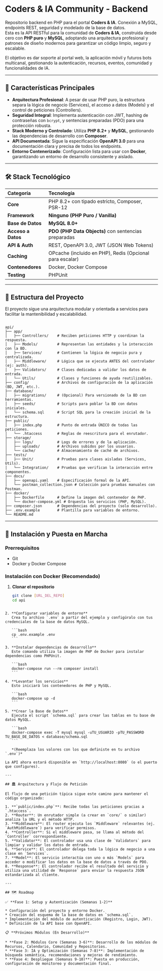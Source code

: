# Coders & IA Community - Backend

Repositorio backend en PHP para el portal **Coders & IA**. Conexión a MySQL, endpoints REST, seguridad y modelado de la base de datos.  
Esta es la API RESTful para la comunidad de **Coders & IA**, construida desde cero con **PHP puro** y **MySQL**, adoptando una arquitectura profesional y patrones de diseño modernos para garantizar un código limpio, seguro y escalable.

El objetivo es dar soporte al portal web, la aplicación móvil y futuros bots multicanal, gestionando la autenticación, recursos, eventos, comunidad y funcionalidades de IA.

---

## 🚀 Características Principales

- **Arquitectura Profesional**: A pesar de usar PHP puro, la estructura separa la lógica de negocio (Services), el acceso a datos (Models) y el control de peticiones (Controllers).
- **Seguridad Integral**: Implementa autenticación con JWT, hashing de contraseñas con `bcrypt`, y sentencias preparadas (PDO) para una protección robusta.
- **Stack Moderno y Controlado**: Utiliza **PHP 8.2+** y **MySQL**, gestionando las dependencias de desarrollo con **Composer**.
- **API Documentada**: Sigue la especificación **OpenAPI 3.0** para una documentación clara y precisa de todos los endpoints.
- **Entorno Contenerizado**: Configuración lista para usar con **Docker**, garantizando un entorno de desarrollo consistente y aislado.

---

## 🛠️ Stack Tecnológico

| Categoría         | Tecnología                                                              |
| :---------------- | :---------------------------------------------------------------------- |
| **Core** | PHP 8.2+ con tipado estricto, Composer, PSR-12 |
| **Framework** | **Ninguno (PHP Puro / Vanilla)** |
| **Base de Datos** | **MySQL 8.0+** |
| **Acceso a Datos**| **PDO (PHP Data Objects)** con sentencias preparadas |
| **API & Auth** | REST, OpenAPI 3.0, JWT (JSON Web Tokens) |
| **Caching** | OPcache (incluido en PHP), Redis (Opcional para escalar) |
| **Contenedores** | Docker, Docker Compose |
| **Testing** | PHPUnit |

---

## 📁 Estructura del Proyecto

El proyecto sigue una arquitectura modular y orientada a servicios para facilitar la mantenibilidad y escalabilidad.

```

api/
├── app/
│   ├── Controllers/    # Reciben peticiones HTTP y coordinan la respuesta.
│   ├── Models/         # Representan las entidades y la interacción con la BD.
│   ├── Services/       # Contienen la lógica de negocio pura y centralizada.
│   ├── Middleware/     # Lógica que se ejecuta ANTES del controlador (ej: auth).
│   ├── Validators/     # Clases dedicadas a validar los datos de entrada.
│   └── Utils/          # Clases y funciones de ayuda reutilizables.
├── config/             # Archivos de configuración de la aplicación (BD, JWT, etc.).
├── database/
│   ├── migrations/     # (Opcional) Para versionado de la BD con herramientas.
│   ├── seeds/          # Scripts para poblar la BD con datos iniciales.
│   └── schema.sql      # Script SQL para la creación inicial de la estructura.
├── public/
│   ├── index.php       # Punto de entrada ÚNICO de todas las peticiones.
│   └── .htaccess       # Reglas de reescritura para el enrutador.
├── storage/
│   ├── logs/           # Logs de errores y de la aplicación.
│   ├── uploads/        # Archivos subidos por los usuarios.
│   └── cache/          # Almacenamiento de caché de archivos.
├── tests/
│   ├── Unit/           # Pruebas para clases aisladas (Services, Utils).
│   └── Integration/    # Pruebas que verifican la interacción entre componentes.
├── docs/
│   ├── openapi.yaml    # Especificación formal de la API.
│   └── postman_collection.json # Colección para pruebas manuales con Postman.
├── docker/
│   ├── Dockerfile      # Define la imagen del contenedor de PHP.
│   └── docker-compose.yml # Orquesta los servicios (PHP, MySQL).
├── composer.json       # Dependencias del proyecto (solo desarrollo).
├── .env.example        # Plantilla para variables de entorno.
└── README.md

````

---

## 🚀 Instalación y Puesta en Marcha

### Prerrequisitos

- Git  
- Docker y Docker Compose

### Instalación con Docker (Recomendado)

1. **Clonar el repositorio**

   ```bash
   git clone [URL_DEL_REPO]
   cd api
````

2. **Configurar variables de entorno**
   Crea tu archivo `.env` a partir del ejemplo y configúralo con tus credenciales de la base de datos MySQL.

   ```bash
   cp .env.example .env
   ```

3. **Instalar dependencias de desarrollo**
   Este comando utiliza la imagen de PHP de Docker para instalar dependencias como PHPUnit.

   ```bash
   docker-compose run --rm composer install
   ```

4. **Levantar los servicios**
   Esto iniciará los contenedores de PHP y MySQL.

   ```bash
   docker-compose up -d
   ```

5. **Crear la Base de Datos**
   Ejecuta el script `schema.sql` para crear las tablas en tu base de datos MySQL.

   ```bash
   docker-compose exec -T mysql mysql -uTU_USUARIO -pTU_PASSWORD TU_BASE_DE_DATOS < database/schema.sql
   ```

   *(Reemplaza los valores con los que definiste en tu archivo `.env`)*

La API ahora estará disponible en `http://localhost:8080` (o el puerto que configures).

---

## 🏛️ Arquitectura y Flujo de Petición

El flujo de una petición típica sigue este camino para mantener el código organizado:

1. **`public/index.php`**: Recibe todas las peticiones gracias a `.htaccess`.
2. **Router**: Un enrutador simple (a crear en `core/` o similar) analiza la URL y el método HTTP.
3. **Middleware**: El router ejecuta los `Middleware` relevantes (ej. `AuthMiddleware`) para verificar permisos.
4. **Controller**: Si el middleware pasa, se llama al método del `Controller` correspondiente.
5. **Validator**: El controlador usa una clase de `Validators` para limpiar y validar los datos de entrada.
6. **Service**: El controlador delega toda la lógica de negocio a una clase en `Services`.
7. **Model**: El servicio interactúa con uno o más `Models` para acceder o modificar los datos en la base de datos a través de PDO.
8. **Response**: El controlador recibe el resultado del servicio y utiliza una utilidad de `Response` para enviar la respuesta JSON estandarizada al cliente.

---

## 🗺️ Roadmap

✅ **Fase 1: Setup y Autenticación (Semanas 1-2)**

* Configuración del proyecto y entorno Docker.
* Creación del esquema de la base de datos en `schema.sql`.
* Implementación del módulo de autenticación (Registro, Login, JWT).
* Definición de la API base con OpenAPI.

📋 **Próximos Módulos (En Desarrollo)**

* **Fase 2: Módulos Core (Semanas 3-6)**: Desarrollo de los módulos de Recursos, Calendario, Comunidad y Repositorios.
* **Fase 3: IA y Optimización (Semanas 7-8)**: Implementación de búsqueda semántica, recomendaciones y mejoras de rendimiento.
* **Fase 4: Despliegue (Semanas 9-10)**: Puesta en producción, configuración de monitoreo y documentación final.
